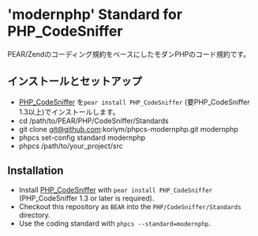 'modernphp' Standard for PHP_CodeSniffer
===============================================

PEAR/Zendのコーディング規約をベースにしたモダンPHPのコード規約です。

インストールとセットアップ
----------

* [PHP_CodeSniffer](http://pear.php.net/PHP_CodeSniffer) を`pear install PHP_CodeSniffer` (要PHP_CodeSniffer 1.3以上)でインストールします。
* cd /path/to/PEAR/PHP/CodeSniffer/Standards
* git clone git@github.com:koriym/phpcs-modernphp.git modernphp
* phpcs set-config standard modernphp
* phpcs /path/to/your_project/src

Installation
------------

* Install [PHP_CodeSniffer](http://pear.php.net/PHP_CodeSniffer) with `pear install PHP_CodeSniffer` (PHP_CodeSniffer 1.3 or later is required).
* Checkout this repository as `BEAR` into the `PHP/CodeSniffer/Standards` directory.
* Use the coding standard with `phpcs --standard=modernphp`.
